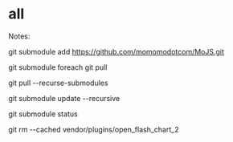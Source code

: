 all
===

Notes: 

git submodule add https://github.com/momomodotcom/MoJS.git

git submodule foreach git pull

git pull --recurse-submodules

git submodule update --recursive

git submodule status

git rm --cached vendor/plugins/open_flash_chart_2